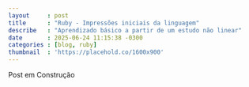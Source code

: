 ```yaml
---
layout     : post
title      : "Ruby - Impressões iniciais da linguagem"
describe   : "Aprendizado básico a partir de um estudo não linear"
date       : 2025-06-24 11:15:38 -0300
categories : [blog, ruby]
thumbnail  : 'https://placehold.co/1600x900'
---
```


Post em Construção